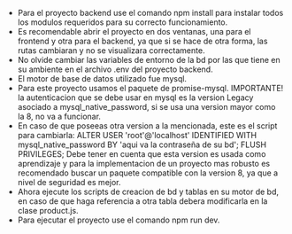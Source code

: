 - Para el proyecto backend use el comando npm install para instalar todos los modulos requeridos para su correcto funcionamiento.
- Es recomendable abrir el proyecto en dos ventanas, una para el frontend y otra para el backend, ya que si se hace de otra forma, las rutas cambiaran y no se visualizara correctamente.
- No olvide cambiar las variables de entorno de la bd por las que tiene en su ambiente en el archivo .env del proyecto backend.
- El motor de base de datos utilizado fue mysql.
- Para este proyecto usamos el paquete de promise-mysql. IMPORTANTE! la autenticacion que se debe usar en mysql es la version Legacy asociado a mysql_native_password, si se usa una version mayor como la 8, no va a funcionar. 
- En caso de que poseeas otra version a la mencionada, este es el script para cambiarla:
  ALTER USER 'root'@'localhost' IDENTIFIED WITH mysql_native_password BY 'aqui va la contraseña de su bd';
  FLUSH PRIVILEGES;
  Debe tener en cuenta que esta version es usada como aprendizaje y para la implementacion de un proyecto mas robusto es recomendado buscar un paquete compatible con la version 8, ya que a nivel de seguridad es mejor.
- Ahora ejecute los scripts de creacion de bd y tablas en su motor de bd, en caso de que haga referencia a otra tabla debera modificarla en la clase product.js.
- Para ejecutar el proyecto use el comando npm run dev.